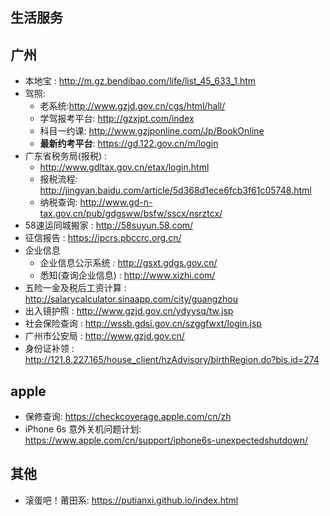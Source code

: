 ## 生活服务


## 广州
+ 本地宝 : http://m.gz.bendibao.com/life/list_45_633_1.htm
+ 驾照:
  + 老系统:http://www.gzjd.gov.cn/cgs/html/hall/
  + 学驾报考平台: http://gzxjpt.com/index
  + 科目一约课: http://www.gzjponline.com/Jp/BookOnline
  + **最新约考平台**: https://gd.122.gov.cn/m/login
+ 广东省税务局(报税) :
  + http://www.gdltax.gov.cn/etax/login.html
  + 报税流程: http://jingyan.baidu.com/article/5d368d1ece6fcb3f61c05748.html
  + 纳税查询: http://www.gd-n-tax.gov.cn/pub/gdgsww/bsfw/sscx/nsrztcx/
+ 58速运同城搬家 : http://58suyun.58.com/
+ 征信报告 : https://ipcrs.pbccrc.org.cn/
+ 企业信息
  + 企业信息公示系统 : http://gsxt.gdgs.gov.cn/
  + 悉知(查询企业信息) : http://www.xizhi.com/
+ 五险一金及税后工资计算 : http://salarycalculator.sinaapp.com/city/guangzhou
+ 出入镜护照 : http://www.gzjd.gov.cn/ydyysq/tw.jsp
+ 社会保险查询 : http://wssb.gdsi.gov.cn/szggfwxt/login.jsp
+ 广州市公安局 : http://www.gzjd.gov.cn/
+ 身份证补领 : http://121.8.227.165/house_client/hzAdvisory/birthRegion.do?bis.id=274

## apple
+ 保修查询: https://checkcoverage.apple.com/cn/zh
+ iPhone 6s 意外关机问题计划: https://www.apple.com/cn/support/iphone6s-unexpectedshutdown/

## 其他
+ 滚蛋吧！莆田系: https://putianxi.github.io/index.html



